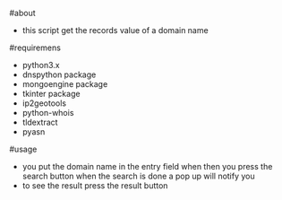 #about
- this script get the records value of a domain name

#requiremens
- python3.x
- dnspython package
- mongoengine package
- tkinter package
- ip2geotools
- python-whois
- tldextract
- pyasn

#usage
- you put the domain name in the entry field when then you press the search button when the search is done a pop up will notify you
- to see the result press the result button 
